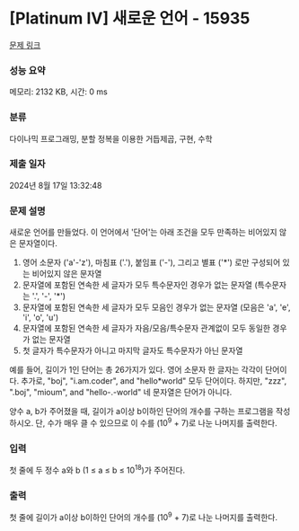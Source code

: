 # [Platinum IV] 새로운 언어 - 15935 

[문제 링크](https://www.acmicpc.net/problem/15935) 

### 성능 요약

메모리: 2132 KB, 시간: 0 ms

### 분류

다이나믹 프로그래밍, 분할 정복을 이용한 거듭제곱, 구현, 수학

### 제출 일자

2024년 8월 17일 13:32:48

### 문제 설명

<p>새로운 언어를 만들었다. 이 언어에서 '단어'는 아래 조건을 모두 만족하는 비어있지 않은 문자열이다.</p>

<ol>
	<li>영어 소문자 ('a'-'z'), 마침표 ('.'), 붙임표 ('-'), 그리고 별표 ('*') 로만 구성되어 있는 비어있지 않은 문자열</li>
	<li>문자열에 포함된 연속한 세 글자가 모두 특수문자인 경우가 없는 문자열 (특수문자는 '.', '-', '*')</li>
	<li>문자열에 포함된 연속한 세 글자가 모두 모음인 경우가 없는 문자열 (모음은 'a', 'e', 'i', 'o', 'u')</li>
	<li>문자열에 포함된 연속한 세 글자가 자음/모음/특수문자 관계없이 모두 동일한 경우가 없는 문자열</li>
	<li>첫 글자가 특수문자가 아니고 마지막 글자도 특수문자가 아닌 문자열</li>
</ol>

<p>예를 들어, 길이가 1인 단어는 총 26가지가 있다. 영어 소문자 한 글자는 각각이 단어이다. 추가로, "boj", "i.am.coder", and "hello*world" 모두 단어이다. 하지만, "zzz", ".boj", "mioum", and "hello-.-world" 네 문자열은 단어가 아니다. </p>

<p>양수 a, b가 주어졌을 때, 길이가 a이상 b이하인 단어의 개수를 구하는 프로그램을 작성하시오. 단, 수가 매우 클 수 있으므로 이 수를 (10<sup>9</sup> + 7)로 나눈 나머지를 출력한다.</p>

### 입력 

 <p>첫 줄에 두 정수 a와 b (1 ≤ a ≤ b ≤ 10<sup>18</sup>)가 주어진다.</p>

### 출력 

 <p>첫 줄에 길이가 a이상 b이하인 단어의 개수를 (10<sup>9</sup> + 7)로 나눈 나머지를 출력한다.</p>


